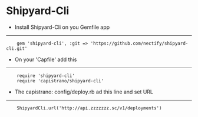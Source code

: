 
Shipyard-Cli
============

- Install Shipyard-Cli on you Gemfile app
-----------------------------------------

		gem 'shipyard-cli', :git => 'https://github.com/nectify/shipyard-cli.git'


- On your 'Capfile' add this
----------------------------

		require 'shipyard-cli'
		require 'capistrano/shipyard-cli'


- The capistrano: config/deploy.rb ad this line and set URL
-----------------

		ShipyardCli.url('http://api.zzzzzzz.sc/v1/deployments')